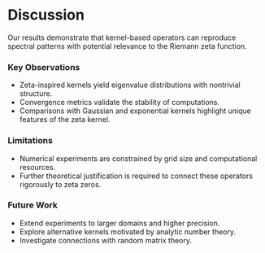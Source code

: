 # Discussion

Our results demonstrate that kernel-based operators can reproduce spectral patterns with potential relevance to the Riemann zeta function.  

### Key Observations
- Zeta-inspired kernels yield eigenvalue distributions with nontrivial structure.
- Convergence metrics validate the stability of computations.
- Comparisons with Gaussian and exponential kernels highlight unique features of the zeta kernel.

### Limitations
- Numerical experiments are constrained by grid size and computational resources.
- Further theoretical justification is required to connect these operators rigorously to zeta zeros.

### Future Work
- Extend experiments to larger domains and higher precision.
- Explore alternative kernels motivated by analytic number theory.
- Investigate connections with random matrix theory.
